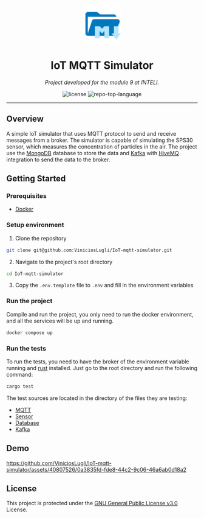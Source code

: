 <p align="center">
  <img src="https://raw.githubusercontent.com/PKief/vscode-material-icon-theme/ec559a9f6bfd399b82bb44393651661b08aaf7ba/icons/folder-markdown-open.svg" width="100" alt="project-logo">
</p>
<p align="center">
	<h1 align="center">IoT MQTT Simulator</h1>
</p>
<p align="center">
	<em> Project developed for the module 9 at INTELI.</em>
</p>
<p align="center">
	<img src="https://img.shields.io/github/license/ViniciosLugli/IoT-mqtt-simulator?style=default&logo=opensourceinitiative&logoColor=white&color=78DCE8" alt="license">
	<img src="https://img.shields.io/github/languages/top/ViniciosLugli/IoT-mqtt-simulator?style=default&color=78DCE8" alt="repo-top-language">
</p>

---

## Overview

A simple IoT simulator that uses MQTT protocol to send and receive messages from a broker. The simulator is capable of simulating the SPS30 sensor, which measures the concentration of particles in the air. The project use the [MongoDB](https://www.mongodb.com/) database to store the data and [Kafka](https://kafka.apache.org/) with [HiveMQ](https://www.hivemq.com/) integration to send the data to the broker.

## Getting Started

### Prerequisites

-   [Docker](https://www.docker.com/)

### Setup environment

1. Clone the repository

```bash
git clone git@github.com:ViniciosLugli/IoT-mqtt-simulator.git
```

2. Navigate to the project's root directory

```bash
cd IoT-mqtt-simulator
```

3. Copy the `.env.template` file to `.env` and fill in the environment variables

### Run the project

Compile and run the project, you only need to run the docker environment, and all the services will be up and running.

```bash
docker compose up
```

### Run the tests

To run the tests, you need to have the broker of the environment variable running and [rust](https://www.rust-lang.org/) installed. Just go to the root directory and run the following command:

```bash
cargo test
```

The test sources are located in the directory of the files they are testing:

-   [MQTT](common/src/mqtt.rs#L102)
-   [Sensor](publisher/src/sensor.rs#L45)
-   [Database](subscriber/src/database.rs#L40)
-   [Kafka](subscriber/src/kafka.rs#L83)

## Demo

https://github.com/ViniciosLugli/IoT-mqtt-simulator/assets/40807526/0a3835fd-fde8-44c2-9c06-46a6ab0d18a2

## License

This project is protected under the [GNU General Public License v3.0](https://choosealicense.com/licenses/gpl-3.0/) License.
